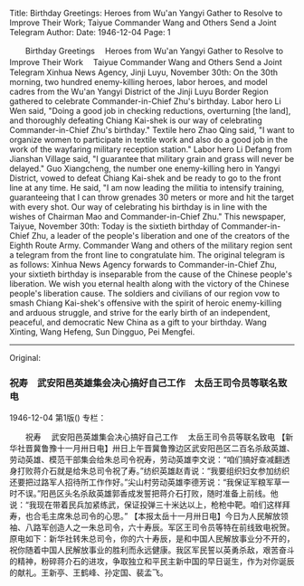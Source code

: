Title: Birthday Greetings: Heroes from Wu'an Yangyi Gather to Resolve to Improve Their Work; Taiyue Commander Wang and Others Send a Joint Telegram
Author:
Date: 1946-12-04
Page: 1

　　Birthday Greetings
  　Heroes from Wu'an Yangyi Gather to Resolve to Improve Their Work
  　Taiyue Commander Wang and Others Send a Joint Telegram
    Xinhua News Agency, Jinji Luyu, November 30th: On the 30th morning, two hundred enemy-killing heroes, labor heroes, and model cadres from the Wu'an Yangyi District of the Jinji Luyu Border Region gathered to celebrate Commander-in-Chief Zhu's birthday. Labor hero Li Wen said, "Doing a good job in checking reductions, overturning [the land], and thoroughly defeating Chiang Kai-shek is our way of celebrating Commander-in-Chief Zhu's birthday." Textile hero Zhao Qing said, "I want to organize women to participate in textile work and also do a good job in the work of the wayfaring military reception station." Labor hero Li Defang from Jianshan Village said, "I guarantee that military grain and grass will never be delayed." Guo Xiangcheng, the number one enemy-killing hero in Yangyi District, vowed to defeat Chiang Kai-shek and be ready to go to the front line at any time. He said, "I am now leading the militia to intensify training, guaranteeing that I can throw grenades 30 meters or more and hit the target with every shot. Our way of celebrating his birthday is in line with the wishes of Chairman Mao and Commander-in-Chief Zhu."
    This newspaper, Taiyue, November 30th: Today is the sixtieth birthday of Commander-in-Chief Zhu, a leader of the people's liberation and one of the creators of the Eighth Route Army. Commander Wang and others of the military region sent a telegram from the front line to congratulate him. The original telegram is as follows: Xinhua News Agency forwards to Commander-in-Chief Zhu, your sixtieth birthday is inseparable from the cause of the Chinese people's liberation. We wish you eternal health along with the victory of the Chinese people's liberation cause. The soldiers and civilians of our region vow to smash Chiang Kai-shek's offensive with the spirit of heroic enemy-killing and arduous struggle, and strive for the early birth of an independent, peaceful, and democratic New China as a gift to your birthday. Wang Xinting, Wang Hefeng, Sun Dingguo, Pei Mengfei.



<hr /> 

Original: 


### 祝寿　武安阳邑英雄集会决心搞好自己工作　太岳王司令员等联名致电

1946-12-04
第1版()
专栏：

　　祝寿
  　武安阳邑英雄集会决心搞好自己工作
  　太岳王司令员等联名致电
    【新华社晋冀鲁豫十一月卅日电】卅日上午晋冀鲁豫边区武安阳邑区二百名杀敌英雄、劳动英雄、模范干部集会给朱总司令祝寿，劳动英雄李文说：“咱们搞好查减翻透身打败蒋介石就是给朱总司令祝了寿。”纺织英雄赵青说：“我要组织妇女参加纺织还要把过路军人招待所工作作好。”尖山村劳动英雄李德芳说：“我保证军粮军草一时不误。”阳邑区头名杀敌英雄郭香成发誓把蒋介石打败，随时准备上前线。他说：“我现在带着民兵加紧练武，保证投弹三十米达以上，枪枪中靶。咱们这样拜寿，也合毛主席朱总司令的心思。”
    【本报太岳十一月卅日电】今日为人民解放领袖、八路军创造人之一朱总司令，六十寿辰。军区王司令员等特在前线致电祝贺。原电如下：新华社转朱总司令，你的六十寿辰，是和中国人民解放事业分不开的，祝你随着中国人民解放事业的胜利而永远健康。我区军民誓以英勇杀敌，艰苦奋斗的精神，粉碎蒋介石的进攻，争取独立和平民主新中国的早日诞生，作为对你诞辰的献礼。王新亭、王鹤峰、孙定国、裴孟飞。
